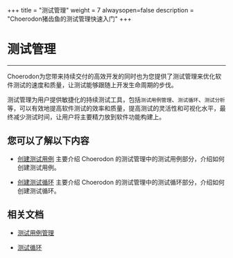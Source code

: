﻿+++
title = "测试管理"
weight = 7
alwaysopen=false
description = "Choerodon猪齿鱼的测试管理快速入门"
+++

# 测试管理
---

Choerodon为您带来持续交付的高效开发的同时也为您提供了测试管理来优化软件测试的速度和质量，让测试能够跟随上开发生命周期的步伐。

测试管理为用户提供敏捷化的持续测试工具，包括`测试用例管理`、`测试循环`、`测试分析`等，可以有效地提高软件测试的效率和质量，提高测试的灵活性和可视化水平，最终减少测试时间，让用户将主要精力放到软件功能构建上。

## 您可以了解以下内容

- [创建测试用例](./create-test-case) 主要介绍 Choerodon 的测试管理中的测试用例部分，介绍如何创建测试用例。

- [创建测试循环](./create-cycle) 主要介绍 Choerodon 的测试管理中的测试循环部分，介绍如何创建测试循环。

## 相关文档

- [测试用例管理](../../../user-guide/test-management/case-management)

- [测试循环](../../../user-guide/test-management/test-cycle/)